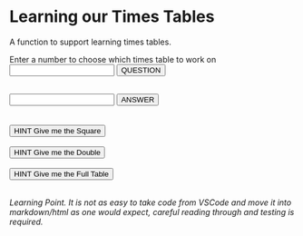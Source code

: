 # Learning our Times Tables

A function to support learning times tables.

Enter a number to choose which times table to work on
<BR/>
<input type="number" id="choice" name="choice"/> 
<input type="button" onclick="generateQuestion()" value="QUESTION"/>
<div id="theQuestion"><BR/></div>
<input type="number" id="response" name="response"/>
<input type="button" onclick="checkAnswer()" value="ANSWER"/>
<div id="theResponse"><BR/></div>
<BR/>
<input type="button" onclick="generateSquare()" value="HINT Give me the Square"/>
<div id="theSquare"><BR/></div>
<input type="button" onclick="generateDouble()" value="HINT Give me the Double"/>
<div id="theDouble"><BR/></div>
<input type="button" onclick="generateTable()" value = "HINT Give me the Full Table">
<div id="theTable"><BR/></div>

*Learning Point. It is not as easy to take code from VSCode and move it into markdown/html as one would expect, careful reading through and testing is required.*

<script>

let questionAnswer = "";

function generateQuestion() {
    let question = "";
    num1 = Number(document.getElementById("choice").value);
    num2 = Math.floor(Math.random() * 12);
    question = `${num1} x ${num2} = `;
    questionAnswer = num1*num2;
    document.getElementById("theQuestion").innerHTML = question;
};

function checkAnswer() {
    let message = "";
    let response = Number(document.getElementById("response").value);
    if (response === questionAnswer) {
        message = `Well done, ${questionAnswer} is right.`;
        document.getElementById("theResponse").innerHTML = message + '<audio autoplay><source src="giggleSound.mp3" type="audio/mpeg">Your browser does not support the audio element.</audio>';
        }else{
        message = `Try looking at the full table to see where you went wrong`;
        document.getElementById("theResponse").innerHTML = message;
    };
};

function generateSquare() {
    let squared = "";
    num1 = Number(document.getElementById("choice").value);
    let square = num1*num1;
    squared = `Here is the square number to help you to count up or down...\n ${num1} x 
${num1} = ${square}`;
    document.getElementById("theSquare").innerHTML = squared;    
};

function generateDouble() {
    let double = "";
    num1 = Number(document.getElementById("choice").value);
    let lowTimesResult = 2* num1;
    double = `2 sets of ${num1} are ${lowTimesResult}\n (2 x ${num1} = ${lowTimesResult})`;
    document.getElementById("theDouble").innerHTML = double;
};

function generateTable() {
    let table = "";
    num1 = Number(document.getElementById("choice").value);
    for (let count = 0; count < 21; count++) {
        let answer = count*num1;
        table += `${count} x ${num1} = ${answer} <BR/>`;
    }
    document.getElementById("theTable").innerHTML = table;
}
</script>

